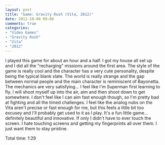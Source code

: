 ```yaml
---
layout: post
title: "Game: Gravity Rush (Vita, 2012)"
date: 2012-10-08 00:00
comments: true
categories:
- "Video Games"
- "Gravity Rush"
- "Vita"
- "2012"
---
```


I played this game for about an hour and a half. I got my house
all set up and I did all the "recharging" missions around the
first area. The style of the game is really cool and the character
has a very cute personality, despite being the typical blank
slate. The world is really strange and the gap between normal
people and the main character is reminiscent of Bayonetta. The
mechanics are very satisfying... I feel like I'm Superman first
learning to fly. I will shoot myself up into the air, aim and then
shoot down to get somewhere. I don't feel like I can aim fast
enough though, so I'm pretty bad at fighting and all the timed
challenges. I feel like the analog nubs on the Vita aren't precise
or fast enough for me, but this feels a little bit too excusey and
I'll probably get used to it as I play. It's a fun little
game... definitely beautiful and innovative. If only I didn't have
to ever touch the screen. I hate touching screens and getting my
fingerprints all over them. I just want them to stay pristine.

Total time: 1:29
